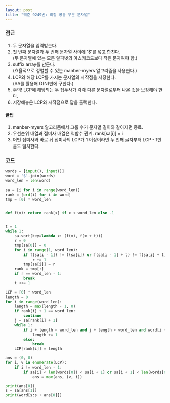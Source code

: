 ```yaml
---
layout: post
title: "백준 9249번: 최장 공통 부분 문자열"
---
```

### 접근

1. 두 문자열을 입력받는다.
2. 첫 번째 문자열과 두 번째 문자열 사이에 '$'를 넣고 합친다.  
   (두 문자열에 있는 모든 알파벳의 아스키코드보다 작은 문자여야 함.)
3. suffix array를 만든다.  
   (효율적으로 정렬할 수 있는 manber-myers 알고리즘을 사용한다.)
4. LCP와 해당 LCP를 가지는 문자열의 시작점을 저장한다.  
   (SA를 활용해 O(N)만에 구한다.)
5. 주의! LCP에 해당되는 두 접두사가 각각 다른 문자열로부터 나온 것을 보장해야 한다.
6. 저장해놓은 LCP와 시작점으로 답을 출력한다.

#### 꿀팁

1. manber-myers 알고리즘에서 그룹 수가 문자열 길이와 같아지면 종료.
2. 우선순위 배열과 접미사 배열은 역함수 관계. rank[sa[i]] = i
3. 어떤 접미사와 바로 뒤 접미사의 LCP가 1 이상이라면 두 번째 글자부터 LCP - 1만큼도 일치한다.

### 코드

```python
words = [input(), input()]
word = '$'.join(words)
word_len = len(word)

sa = [i for i in range(word_len)]
rank = [ord(i) for i in word]
tmp = [0] * word_len


def f(x): return rank[x] if x < word_len else -1


t = 1
while 1:
    sa.sort(key=lambda x: (f(x), f(x + t)))
    r = 0
    tmp[sa[0]] = 0
    for i in range(1, word_len):
        if f(sa[i - 1]) != f(sa[i]) or f(sa[i - 1] + t) != f(sa[i] + t):
            r += 1
        tmp[sa[i]] = r
    rank = tmp[:]
    if r == word_len - 1:
        break
    t <<= 1

LCP = [0] * word_len
length = 0
for i in range(word_len):
    length = max(length - 1, 0)
    if rank[i] + 1 == word_len:
        continue
    j = sa[rank[i] + 1]
    while 1:
        if i + length < word_len and j + length < word_len and word[i + length] == word[j + length]:
            length += 1
        else:
            break
    LCP[rank[i]] = length

ans = (0, 0)
for i, v in enumerate(LCP):
    if i != word_len - 1:
        if sa[i] < len(words[0]) < sa[i + 1] or sa[i + 1] < len(words[0]) < sa[i]:
            ans = max(ans, (v, i))

print(ans[0])
s = sa[ans[1]]
print(word[s:s + ans[0]])

```

